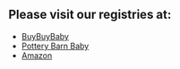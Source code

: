 ## Please visit our registries at: ##
* [BuyBuyBaby](https://www.buybuybaby.com/store/giftregistry/viewregistryguest/548071959)
* [Pottery Barn Baby](https://www.potterybarnkids.com/registry/vppjkfjdnx/registry-list.html)
* [Amazon](https://www.amazon.com/baby-reg/cassie-smith-daniel-smith-february-2020-winterpark/12F20WK0TJOVD)
